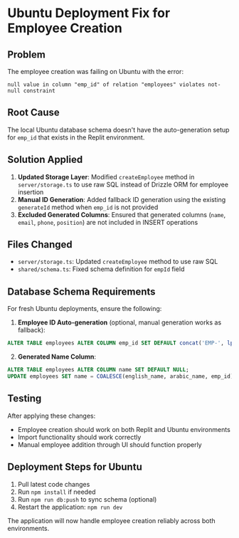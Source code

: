 # Ubuntu Deployment Fix for Employee Creation

## Problem
The employee creation was failing on Ubuntu with the error:
```
null value in column "emp_id" of relation "employees" violates not-null constraint
```

## Root Cause
The local Ubuntu database schema doesn't have the auto-generation setup for `emp_id` that exists in the Replit environment.

## Solution Applied
1. **Updated Storage Layer**: Modified `createEmployee` method in `server/storage.ts` to use raw SQL instead of Drizzle ORM for employee insertion
2. **Manual ID Generation**: Added fallback ID generation using the existing `generateId` method when `emp_id` is not provided
3. **Excluded Generated Columns**: Ensured that generated columns (`name`, `email`, `phone`, `position`) are not included in INSERT operations

## Files Changed
- `server/storage.ts`: Updated `createEmployee` method to use raw SQL
- `shared/schema.ts`: Fixed schema definition for `empId` field

## Database Schema Requirements
For fresh Ubuntu deployments, ensure the following:

1. **Employee ID Auto-generation** (optional, manual generation works as fallback):
```sql
ALTER TABLE employees ALTER COLUMN emp_id SET DEFAULT concat('EMP-', lpad((nextval('employees_id_seq'::regclass))::text, 5, '0'::text));
```

2. **Generated Name Column**:
```sql
ALTER TABLE employees ALTER COLUMN name SET DEFAULT NULL;
UPDATE employees SET name = COALESCE(english_name, arabic_name, emp_id) WHERE name IS NULL;
```

## Testing
After applying these changes:
- Employee creation should work on both Replit and Ubuntu environments
- Import functionality should work correctly
- Manual employee addition through UI should function properly

## Deployment Steps for Ubuntu
1. Pull latest code changes
2. Run `npm install` if needed
3. Run `npm run db:push` to sync schema (optional)
4. Restart the application: `npm run dev`

The application will now handle employee creation reliably across both environments.